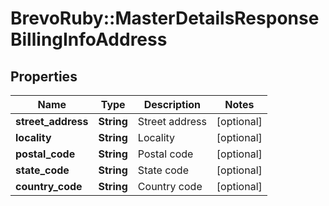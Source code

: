 # BrevoRuby::MasterDetailsResponseBillingInfoAddress

## Properties
Name | Type | Description | Notes
------------ | ------------- | ------------- | -------------
**street_address** | **String** | Street address | [optional] 
**locality** | **String** | Locality | [optional] 
**postal_code** | **String** | Postal code | [optional] 
**state_code** | **String** | State code | [optional] 
**country_code** | **String** | Country code | [optional] 


